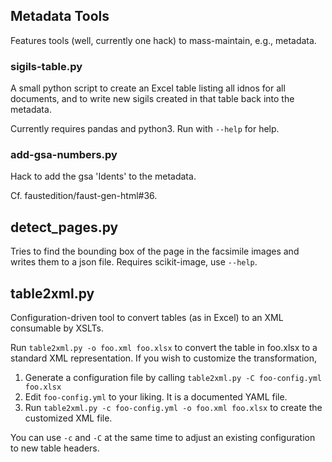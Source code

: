 ## Metadata Tools

Features tools (well, currently one hack) to mass-maintain, e.g., metadata.


### sigils-table.py

A small python script to create an Excel table listing all idnos for all
documents, and to write new sigils created in that table back into the
metadata. 

Currently requires pandas and python3. Run with `--help` for help.

### add-gsa-numbers.py

Hack to add the gsa 'Idents' to the metadata.

Cf. faustedition/faust-gen-html#36.

## detect_pages.py

Tries to find the bounding box of the page in the facsimile images and writes them to a json file. Requires scikit-image, use `--help`.

## table2xml.py

Configuration-driven tool to convert tables (as in Excel) to an XML consumable by XSLTs.

Run `table2xml.py -o foo.xml foo.xlsx` to convert the table in foo.xlsx to a standard XML representation. If you wish to customize the transformation,

1. Generate a configuration file by calling `table2xml.py -C foo-config.yml foo.xlsx`
2. Edit `foo-config.yml` to your liking. It is a documented YAML file.
3. Run `table2xml.py -c foo-config.yml -o foo.xml foo.xlsx` to create the customized XML file.

You can use `-c` and `-C` at the same time to adjust an existing configuration to new table headers.
